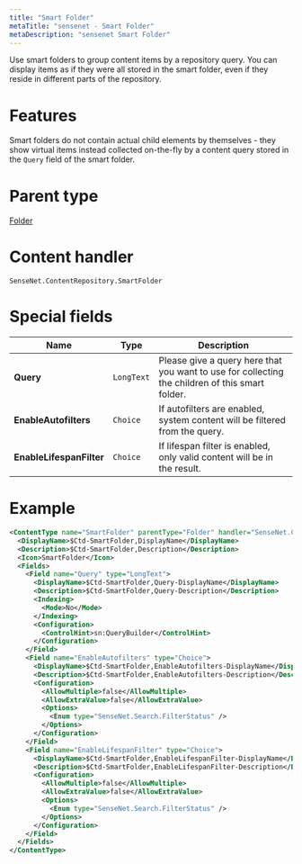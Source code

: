 ```yaml
---
title: "Smart Folder"
metaTitle: "sensenet - Smart Folder"
metaDescription: "sensenet Smart Folder"
---
```


Use smart folders to group content items by a repository query. You can display items as if they were all stored in the smart folder, even if they reside in different parts of the repository.

# Features

Smart folders do not contain actual child elements by themselves - they show virtual items instead collected on-the-fly by a content query stored in the `Query` field of the smart folder.

# Parent type

[Folder](/concepts/content-types/02-folder)

# Content handler

`SenseNet.ContentRepository.SmartFolder`

# Special fields

| Name                     | Type       | Description                                                                                     |
| ------------------------ | ---------- | ----------------------------------------------------------------------------------------------- |
| **Query**                | `LongText` | Please give a query here that you want to use for collecting the children of this smart folder. |
| **EnableAutofilters**    | `Choice`   | If autofilters are enabled, system content will be filtered from the query.                     |
| **EnableLifespanFilter** | `Choice`   | If lifespan filter is enabled, only valid content will be in the result.                        |

# Example

```xml
<ContentType name="SmartFolder" parentType="Folder" handler="SenseNet.ContentRepository.SmartFolder" xmlns="http://schemas.sensenet.com/SenseNet/ContentRepository/ContentTypeDefinition">
  <DisplayName>$Ctd-SmartFolder,DisplayName</DisplayName>
  <Description>$Ctd-SmartFolder,Description</Description>
  <Icon>SmartFolder</Icon>
  <Fields>
    <Field name="Query" type="LongText">
      <DisplayName>$Ctd-SmartFolder,Query-DisplayName</DisplayName>
      <Description>$Ctd-SmartFolder,Query-Description</Description>
      <Indexing>
        <Mode>No</Mode>
      </Indexing>
      <Configuration>
        <ControlHint>sn:QueryBuilder</ControlHint>
      </Configuration>
    </Field>
    <Field name="EnableAutofilters" type="Choice">
      <DisplayName>$Ctd-SmartFolder,EnableAutofilters-DisplayName</DisplayName>
      <Description>$Ctd-SmartFolder,EnableAutofilters-Description</Description>
      <Configuration>
        <AllowMultiple>false</AllowMultiple>
        <AllowExtraValue>false</AllowExtraValue>
        <Options>
          <Enum type="SenseNet.Search.FilterStatus" />
        </Options>
      </Configuration>
    </Field>
    <Field name="EnableLifespanFilter" type="Choice">
      <DisplayName>$Ctd-SmartFolder,EnableLifespanFilter-DisplayName</DisplayName>
      <Description>$Ctd-SmartFolder,EnableLifespanFilter-Description</Description>
      <Configuration>
        <AllowMultiple>false</AllowMultiple>
        <AllowExtraValue>false</AllowExtraValue>
        <Options>
          <Enum type="SenseNet.Search.FilterStatus" />
        </Options>
      </Configuration>
    </Field>
  </Fields>
</ContentType>
```
